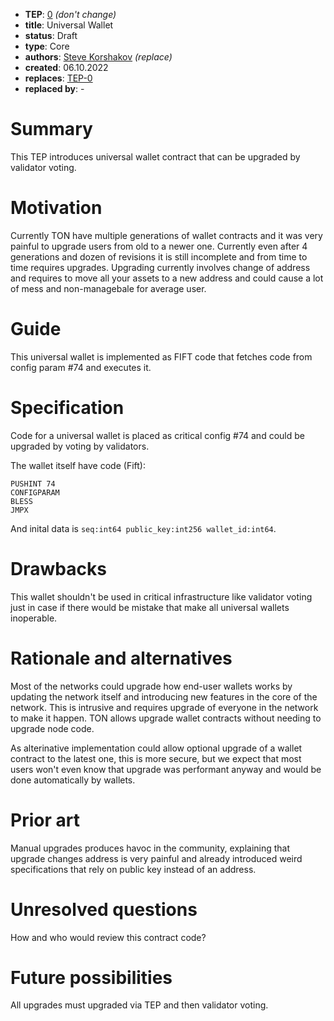 - **TEP**: [0](https://github.com/ton-blockchain/TEPs/pull/0) *(don't change)*
- **title**: Universal Wallet
- **status**: Draft
- **type**: Core
- **authors**: [Steve Korshakov](https://github.com/ex3ndr) *(replace)*
- **created**: 06.10.2022
- **replaces**: [TEP-0](https://github.com/ton-blockchain/TEPs/blob/master/0000-template.md)
- **replaced by**: -

# Summary

This TEP introduces universal wallet contract that can be upgraded by validator voting.

# Motivation

Currently TON have multiple generations of wallet contracts and it was very painful to upgrade users from old to a newer one. Currently even after 4 generations and dozen of revisions it is still incomplete and from time to time requires upgrades. Upgrading currently involves change of address and requires to move all your assets to a new address and could cause a lot of mess and non-managebale for average user.

# Guide

This universal wallet is implemented as FIFT code that fetches code from config param #74 and executes it.

# Specification

Code for a universal wallet is placed as critical config #74 and could be upgraded by voting by validators.

The wallet itself have code (Fift):
```
PUSHINT 74
CONFIGPARAM
BLESS
JMPX
```

And inital data is `seq:int64 public_key:int256 wallet_id:int64`.

# Drawbacks

This wallet shouldn't be used in critical infrastructure like validator voting just in case if there would be mistake that make all universal wallets inoperable.

# Rationale and alternatives

Most of the networks could upgrade how end-user wallets works by updating the network itself and introducing new features in the core of the network. This is intrusive and requires upgrade of everyone in the network to make it happen. TON allows upgrade wallet contracts without needing to upgrade node code.

As alterinative implementation could allow optional upgrade of a wallet contract to the latest one, this is more secure, but we expect that most users won't even know that upgrade was performant anyway and would be done automatically by wallets.

# Prior art

Manual upgrades produces havoc in the community, explaining that upgrade changes address is very painful and already introduced weird specifications that rely on public key instead of an address.

# Unresolved questions

How and who would review this contract code?

# Future possibilities

All upgrades must upgraded via TEP and then validator voting.
